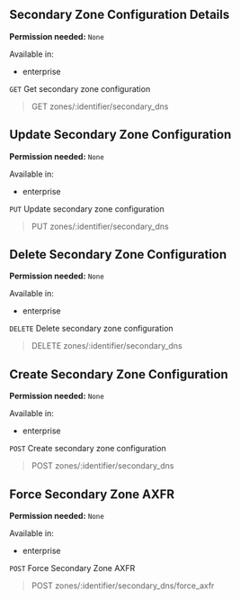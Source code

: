 ## Secondary Zone Configuration Details

**Permission needed:** `None`

Available in:

* enterprise

`GET` Get secondary zone configuration

> GET zones/:identifier/secondary_dns


## Update Secondary Zone Configuration

**Permission needed:** `None`

Available in:

* enterprise

`PUT` Update secondary zone configuration

> PUT zones/:identifier/secondary_dns


## Delete Secondary Zone Configuration

**Permission needed:** `None`

Available in:

* enterprise

`DELETE` Delete secondary zone configuration

> DELETE zones/:identifier/secondary_dns


## Create Secondary Zone Configuration

**Permission needed:** `None`

Available in:

* enterprise

`POST` Create secondary zone configuration

> POST zones/:identifier/secondary_dns


## Force Secondary Zone AXFR

**Permission needed:** `None`

Available in:

* enterprise

`POST` Force Secondary Zone AXFR

> POST zones/:identifier/secondary_dns/force_axfr
